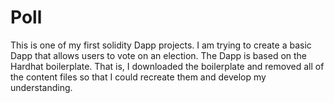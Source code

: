 # Poll

This is one of my first solidity Dapp projects. I am trying to create a basic Dapp that allows users to vote on an election. The Dapp is based on the Hardhat boilerplate. That is, I downloaded the boilerplate and removed all of the content files so that I could recreate them and develop my understanding.
